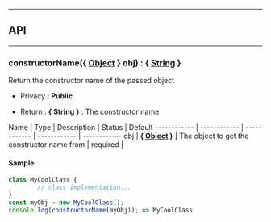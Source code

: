 


-----------------------------
## API
-----------------------------

### constructorName({ <a class="link" href="https://developer.mozilla.org/fr/docs/Web/JavaScript/Reference/Objets_globaux/Object" target="_blank" title="Object">Object</a> } obj) : { <a class="link" href="https://developer.mozilla.org/fr/docs/Web/JavaScript/Reference/Objets_globaux/String" target="_blank" title="String">String</a> }
Return the constructor name of the passed object

- Privacy : **Public**

- Return : **{ <a class="link" href="https://developer.mozilla.org/fr/docs/Web/JavaScript/Reference/Objets_globaux/String" target="_blank" title="String">String</a> }** : The constructor name

Name | Type | Description | Status | Default
------------ | ------------ | ------------ | ------------ | ------------
obj | **{ <a class="link" href="https://developer.mozilla.org/fr/docs/Web/JavaScript/Reference/Objets_globaux/Object" target="_blank" title="Object">Object</a> }** | The object to get the constructor name from | required | 


#### Sample
```js
class MyCoolClass {
		// class implementation...
}
const myObj = new MyCoolClass();
console.log(constructorName(myObj)); => MyCoolClass

```


